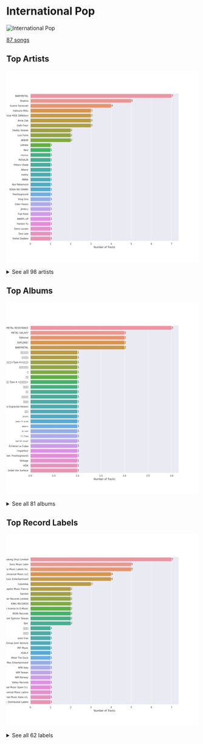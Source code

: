 # International Pop


<img src="https://mosaic.scdn.co/640/ab67616d0000b2732433cb43f0f2f0f23b7c8b82ab67616d0000b2734ccc03169b086af698178a99ab67616d0000b2735e3e23be9bdc38cb4767be97ab67616d0000b2739922157daa474131bb3a0fbc" alt="International Pop" width="100" />

[87 songs](international_pop_tracks.md)

## Top Artists

![Bar chart of top 30 artists in International Pop](../images/playlists/international_pop/artists.png)


<details>
<summary>See all 98 artists</summary>

|   Number of Tracks | Art                                                                                              | Artist                             | 🔗                                                           |
|-------------------:|:-------------------------------------------------------------------------------------------------|:-----------------------------------|:------------------------------------------------------------|
|                  7 | <img src="https://i.scdn.co/image/ab6761610000e5ebc335ac3a535be796643b4eb5" alt="" width="50" /> | BABYMETAL                          | [🔗](https://open.spotify.com/artist/630wzNP2OL7fl4Xl0GnMWq) |
|                  5 | <img src="https://i.scdn.co/image/ab6761610000e5eb8136bed5d8a80791bbe9ae23" alt="" width="50" /> | Shakira                            | [🔗](https://open.spotify.com/artist/0EmeFodog0BfCgMzAIvKQp) |
|                  4 | <img src="https://i.scdn.co/image/ab6761610000e5eb50e69bf99b647d12b14cb314" alt="" width="50" /> | Isyana Sarasvati                   | [🔗](https://open.spotify.com/artist/05CRzFTp7TouOXPuH6Tapu) |
|                  3 | <img src="https://i.scdn.co/image/ab6761610000e5ebba025c8f62612b2ca6bfa375" alt="" width="50" /> | Hatsune Miku                       | [🔗](https://open.spotify.com/artist/6pNgnvzBa6Bthsv8SrZJYl) |
|                  3 | <img src="https://i.scdn.co/image/ab6761610000e5ebc6e1280be0bb5a22ff599700" alt="" width="50" /> | Official HIGE DANdism              | [🔗](https://open.spotify.com/artist/5Vo1hnCRmCM6M4thZCInCj) |
|                  3 | <img src="https://i.scdn.co/image/ab6761610000e5eb74f0dd71b84ec5b35bef6318" alt="" width="50" /> | Anna Zak                           | [🔗](https://open.spotify.com/artist/3lVXtKsFTJM8ecY8gqdoCo) |
|                  3 | <img src="https://i.scdn.co/image/ab6761610000e5eb94faa4606299f4f5ccca4e35" alt="" width="50" /> | Daði Freyr                         | [🔗](https://open.spotify.com/artist/3Hb64DQZIhDCgyHKrzBXOL) |
|                  2 | <img src="https://i.scdn.co/image/ab6761610000e5eb7f9b2f828db40b35a81cba49" alt="" width="50" /> | Daddy Yankee                       | [🔗](https://open.spotify.com/artist/4VMYDCV2IEDYJArk749S6m) |
|                  2 | <img src="https://i.scdn.co/image/ab6761610000e5ebec1cd67f4c17468f335206eb" alt="" width="50" /> | Luis Fonsi                         | [🔗](https://open.spotify.com/artist/4V8Sr092TqfHkfAA5fXXqG) |
|                  2 | <img src="https://i.scdn.co/image/ab6761610000e5eb92b17742b898a38d8be671a1" alt="" width="50" /> | AKB48                              | [🔗](https://open.spotify.com/artist/01wau5CL3Z1vfJJWkzBkqg) |
|                  1 | <img src="https://i.scdn.co/image/ab6761610000e5eba788f491b7f731aa08da9725" alt="" width="50" /> | Lothika                            | [🔗](https://open.spotify.com/artist/7yZDrVInKssNCaZkAkQGTX) |
|                  1 | <img src="https://i.scdn.co/image/ab6761610000e5ebfb5e65ec97be6208db1dabe2" alt="" width="50" /> | Reol                               | [🔗](https://open.spotify.com/artist/7rpKUJ0AnklJ8q9nIPVSpZ) |
|                  1 | <img src="https://i.scdn.co/image/ab67616d0000b27373fbad4f0963b52586054816" alt="" width="50" /> | הפשוטע                             | [🔗](https://open.spotify.com/artist/7m92aMieltH5ZpodCEHfnb) |
|                  1 | <img src="https://i.scdn.co/image/ab6761610000e5ebd7bb678bef6d2f26110cae49" alt="" width="50" /> | ROSALÍA                            | [🔗](https://open.spotify.com/artist/7ltDVBr6mKbRvohxheJ9h1) |
|                  1 | <img src="https://i.scdn.co/image/ab6761610000e5ebd3fe0faaa883ca953266afe9" alt="" width="50" /> | Hikaru Utada                       | [🔗](https://open.spotify.com/artist/7lbSsjYACZHn1MSDXPxNF2) |
|                  1 | <img src="https://i.scdn.co/image/ab6761610000e5ebe20d1e9d7eb5b59dd2586997" alt="" width="50" /> | Aitana                             | [🔗](https://open.spotify.com/artist/7eLcDZDYHXZCebtQmVFL25) |
|                  1 | <img src="https://i.scdn.co/image/ab67616d0000b2738d6686937b604899a9347550" alt="" width="50" /> | mothy                              | [🔗](https://open.spotify.com/artist/7LOYTIZlvOwx83g2iBL3eM) |
|                  1 | <img src="https://i.scdn.co/image/ab6761610000e5eb8fd9afcc6a730d21e205a694" alt="" width="50" /> | ANNA                               | [🔗](https://open.spotify.com/artist/7K80yOTC0Id95gRaOxDG5u) |
|                  1 | <img src="https://i.scdn.co/image/ab6761610000e5ebd097fdbe85a171a0483a2611" alt="" width="50" /> | Aya Nakamura                       | [🔗](https://open.spotify.com/artist/7IlRNXHjoOCgEAWN5qYksg) |
|                  1 | <img src="https://i.scdn.co/image/ab6761610000e5eb3bdc84aa8946d4d06fe2e144" alt="" width="50" /> | SEKAI NO OWARI                     | [🔗](https://open.spotify.com/artist/7HwzlRPa9Ad0I8rK0FPzzK) |
|                  1 | <img src="https://i.scdn.co/image/cdc8cf94774db4f0066ca1f90eb3fda45955a420" alt="" width="50" /> | Freshlyground                      | [🔗](https://open.spotify.com/artist/7AcV1lk8Zrgo1691PDWEle) |
|                  1 | <img src="https://i.scdn.co/image/ab6761610000e5eb7f34daf0448f63f37f9dc35d" alt="" width="50" /> | King Gnu                           | [🔗](https://open.spotify.com/artist/6wxfx1yhyqjCPYwwxJktR2) |
|                  1 | <img src="https://i.scdn.co/image/ab6761610000e5ebccc91d01fb43c5c95454682a" alt="" width="50" /> | Eden Hason                         | [🔗](https://open.spotify.com/artist/6uQl3gu1AIXyvqCAxnc2q4) |
|                  1 | <img src="https://i.scdn.co/image/ab6761610000e5eb440dcf184453a1450b63b257" alt="" width="50" /> | Jimbo J                            | [🔗](https://open.spotify.com/artist/6ltKIf1bortd0DQbpgKdQu) |
|                  1 | <img src="https://i.scdn.co/image/ab6761610000e5eb548445341ba5aa2ddcd35c87" alt="" width="50" /> | Fujii Kaze                         | [🔗](https://open.spotify.com/artist/6bDWAcdtVR3WHz2xtiIPUi) |
|                  1 | <img src="https://i.scdn.co/image/ab6761610000e5eb182c574eaa4ca25386730d82" alt="" width="50" /> | WARPs UP                           | [🔗](https://open.spotify.com/artist/6ZhCKGX2nkK7s8vdUvaocx) |
|                  1 | <img src="https://i.scdn.co/image/ab6761610000e5eb69fe9645ff5eafe34e38f4f3" alt="" width="50" /> | Harlem Yu                          | [🔗](https://open.spotify.com/artist/6VbRanWSU3pdDhJnhSfGmY) |
|                  1 | <img src="https://i.scdn.co/image/ab6761610000e5eb6659b1cb61936bd7bcb229a2" alt="" width="50" /> | Demi Lovato                        | [🔗](https://open.spotify.com/artist/6S2OmqARrzebs0tKUEyXyp) |
|                  1 | <img src="https://i.scdn.co/image/ab6761610000e5ebd42a27db3286b58553da8858" alt="" width="50" /> | [Dua Lipa](../artists/dua_lipa.md) | [🔗](https://open.spotify.com/artist/6M2wZ9GZgrQXHCFfjv46we) |
|                  1 | <img src="https://i.scdn.co/image/ab6761610000e5eb76328e37a2c1280ab9adb90c" alt="" width="50" /> | Vishal Dadlani                     | [🔗](https://open.spotify.com/artist/6CXEwIaXYfVJ84biCxqc9k) |
|                  1 | <img src="https://i.scdn.co/image/ab6761610000e5ebbbbde5038f6dd11a9bea4cd8" alt="" width="50" /> | Benny Dayal                        | [🔗](https://open.spotify.com/artist/61if35zz1W11GejEkxTLEQ) |
|                  1 | <img src="https://i.scdn.co/image/ab6761610000e5eb45b242f20217176f7e83857b" alt="" width="50" /> | Alejandro Sanz                     | [🔗](https://open.spotify.com/artist/5sUrlPAHlS9NEirDB8SEbF) |
|                  1 | <img src="https://i.scdn.co/image/ab6761610000e5eb54639c98942f531227fe99be" alt="" width="50" /> | THE TOYS                           | [🔗](https://open.spotify.com/artist/5pokGZ1K9Hr6etaKPDxSG8) |
|                  1 | <img src="https://i.scdn.co/image/ab6761610000e5eb5ef6e7e1409a97f6061d1229" alt="" width="50" /> | Lowsheen                           | [🔗](https://open.spotify.com/artist/5lnxhnW7SIbxkkFVmVYEhU) |
|                  1 | <img src="https://i.scdn.co/image/ab6761610000e5eb5e22bd1057446fccb9fce27c" alt="" width="50" /> | Stromae                            | [🔗](https://open.spotify.com/artist/5j4HeCoUlzhfWtjAfM1acR) |
|                  1 | <img src="https://i.scdn.co/image/ab6761610000e5ebb02116c5e760ff53c8676a7c" alt="" width="50" /> | Eric Chou                          | [🔗](https://open.spotify.com/artist/5fEQLwq1BWWQNR8GzhOIvi) |
|                  1 | <img src="https://i.scdn.co/image/ab6761610000e5eb39c6bdc9ac28d4df7df57925" alt="" width="50" /> | Synne Vo                           | [🔗](https://open.spotify.com/artist/5WDOXIkjKNjEzlXmLgZVz9) |
|                  1 | <img src="nan" alt="" width="50" />                                                              | Blær                               | [🔗](https://open.spotify.com/artist/5W6FVpHHiRfqUU4d9FfXWZ) |
|                  1 | <img src="https://i.scdn.co/image/ab6761610000e5eb0a560ffdd6ad1accabec8b63" alt="" width="50" /> | Master KG                          | [🔗](https://open.spotify.com/artist/523y9KSneKh6APd1hKxLuF) |
|                  1 | <img src="https://i.scdn.co/image/ab67616d0000b273709a3fc128e4d453fab4d14e" alt="" width="50" /> | 張楚寒                                | [🔗](https://open.spotify.com/artist/4zzzvh8xX7laDArf8Gt7iw) |
|                  1 | <img src="https://i.scdn.co/image/ab6761610000e5ebb179aad93276b141b9848ca1" alt="" width="50" /> | Angela Chang                       | [🔗](https://open.spotify.com/artist/4txug0T3vYc9p20tuhfCUa) |
|                  1 | <img src="https://i.scdn.co/image/ab6761610000e5eb0910ff09d3b54b114d233aa3" alt="" width="50" /> | Dadju                              | [🔗](https://open.spotify.com/artist/4sbXXFzEWJY2zsZjelerjX) |
|                  1 | <img src="https://i.scdn.co/image/ab6761610000e5eb8ee9a6f54dcbd4bc95126b14" alt="" width="50" /> | Bad Bunny                          | [🔗](https://open.spotify.com/artist/4q3ewBCX7sLwd24euuV69X) |
|                  1 | <img src="https://i.scdn.co/image/ab6761610000e5eb978f96761eb3fa26b91f1fb8" alt="" width="50" /> | Becky G                            | [🔗](https://open.spotify.com/artist/4obzFoKoKRHIphyHzJ35G3) |
|                  1 | <img src="https://i.scdn.co/image/ab6761610000e5eba080432b00135cc19627114d" alt="" width="50" /> | Afgan                              | [🔗](https://open.spotify.com/artist/4cgBCGxtlfap2g6jveB7du) |
|                  1 | <img src="https://i.scdn.co/image/ab6761610000e5eb6f501d26b76d8b561608a795" alt="" width="50" /> | Netta                              | [🔗](https://open.spotify.com/artist/4Z4afeDmHFxPmJorIwupbZ) |
|                  1 | <img src="https://i.scdn.co/image/ab6761610000e5eb4196349398da67ae88d8f47e" alt="" width="50" /> | Ermal Meta                         | [🔗](https://open.spotify.com/artist/4XWTdNlsP8jqo5BDn5hgmd) |
|                  1 | <img src="https://i.scdn.co/image/ab67616d0000b273df7949c0fb4672010aaf9520" alt="" width="50" /> | Nkosazana Daughter                 | [🔗](https://open.spotify.com/artist/4AnNB3lPD0Sv7ziKVHqI66) |
|                  1 | <img src="https://i.scdn.co/image/ab67616d0000b2737c20fb440980c4f2f24346c5" alt="" width="50" /> | David Tao                          | [🔗](https://open.spotify.com/artist/40tNK2YedBV2jRFAHxpifB) |
|                  1 | <img src="https://i.scdn.co/image/ab6761610000e5eb5925909bff0f2cf1bf94f949" alt="" width="50" /> | Christopher                        | [🔗](https://open.spotify.com/artist/3zDRCqOhJXJfS2YWOEwGMC) |
|                  1 | <img src="https://i.scdn.co/image/ab6761610000e5eba0e4780f120345edddeaada9" alt="" width="50" /> | Burna Boy                          | [🔗](https://open.spotify.com/artist/3wcj11K77LjEY1PkEazffa) |
|                  1 | <img src="https://i.scdn.co/image/9d0dec8e40b3e19bb48690caf3d8f9deec7b9ef4" alt="" width="50" /> | Snow                               | [🔗](https://open.spotify.com/artist/3uZFBSsMiooimnprFL9jD1) |
|                  1 | <img src="https://i.scdn.co/image/ab6761610000e5ebaaa9e8d56241a48b8f6422b2" alt="" width="50" /> | Kawaguchi Yurina                   | [🔗](https://open.spotify.com/artist/3snqW31jInsZwoYRZTaixr) |
|                  1 | <img src="https://i.scdn.co/image/ab6761610000e5ebd2f6f2421fc81317b88f9e60" alt="" width="50" /> | Ghali                              | [🔗](https://open.spotify.com/artist/3egWSWp7Y4FyCKIyvXbw7L) |
|                  1 | <img src="https://i.scdn.co/image/ab6761610000e5eb18c35599ebcff8786a98867a" alt="" width="50" /> | Fabrizio Moro                      | [🔗](https://open.spotify.com/artist/3ebOqZZsLCDAkLS6QdI8cc) |
|                  1 | <img src="https://i.scdn.co/image/ab67616d0000b2733f3d35703bdcd917dad51c4f" alt="" width="50" /> | Shae Gill                          | [🔗](https://open.spotify.com/artist/3bWIy9AUrQdiNeS62Bp3OP) |
|                  1 | <img src="https://i.scdn.co/image/ab6761610000e5ebeb6f8c46e9317071a61495bc" alt="" width="50" /> | Heuss L'enfoiré                    | [🔗](https://open.spotify.com/artist/3YwqjMyrRfuixi2pbgTGCE) |
|                  1 | <img src="https://i.scdn.co/image/ab6761610000e5eb18dab2c6c783248a7dc1392b" alt="" width="50" /> | Angèle                             | [🔗](https://open.spotify.com/artist/3QVolfxko2UyCOtexhVTli) |
|                  1 | <img src="https://i.scdn.co/image/ab6761610000e5eb8f4d36b43fa094d32a167f1e" alt="" width="50" /> | Ashnikko                           | [🔗](https://open.spotify.com/artist/3PyJHH2wyfQK3WZrk9rpmP) |
|                  1 | <img src="https://i.scdn.co/image/ab6761610000e5ebe1591ab8e13f032428d24111" alt="" width="50" /> | Ali Sethi                          | [🔗](https://open.spotify.com/artist/3NegWDGp038A3FIi3gSYzl) |
|                  1 | <img src="https://i.scdn.co/image/ab6761610000e5eb53c0d67ccd365de60b367dfb" alt="" width="50" /> | Ayumi Hamasaki                     | [🔗](https://open.spotify.com/artist/3Mvc8kRgr8LRYYgvFmlZqn) |
|                  1 | <img src="https://i.scdn.co/image/ab6761610000e5ebe8b2a45963d5d6e7403699d0" alt="" width="50" /> | Ana Guerra                         | [🔗](https://open.spotify.com/artist/3MRynBsyLGzv3IQ9Fip6hO) |
|                  1 | <img src="https://i.scdn.co/image/ab6761610000e5ebd959076c1a5b903ce123fa67" alt="" width="50" /> | Agam Buhbut                        | [🔗](https://open.spotify.com/artist/3JPKPnzWJGjccn8SnjwA5i) |
|                  1 | <img src="https://i.scdn.co/image/ab67616d0000b2736c44926d053b033447e4e710" alt="" width="50" /> | Kausar Munir                       | [🔗](https://open.spotify.com/artist/3GBSge8pq7mpezUQl0GAOA) |
|                  1 | <img src="https://i.scdn.co/image/ab6761610000e5eb840800d188b7b4f76041a867" alt="" width="50" /> | Rayi Putra                         | [🔗](https://open.spotify.com/artist/3FduEXHFSq8Hboekc8JMUR) |
|                  1 | <img src="https://i.scdn.co/image/ab6761610000e5eb873c780bc01ab398f69e63a3" alt="" width="50" /> | Savera                             | [🔗](https://open.spotify.com/artist/3CVXA5TAWpmfGPqyMqXpPb) |
|                  1 | <img src="https://i.scdn.co/image/ab67616d0000b273f918bcd506181a2c8f145d8b" alt="" width="50" /> | 拾贰                                 | [🔗](https://open.spotify.com/artist/30YrwNoKzUtyVQsIrwtMdr) |
|                  1 | <img src="https://i.scdn.co/image/ab6761610000e5eb639904df84c9ae5e3888ccc2" alt="" width="50" /> | Gradur                             | [🔗](https://open.spotify.com/artist/2tcoLkA9Hexz70Kuc1NTUl) |
|                  1 | <img src="https://i.scdn.co/image/ab6761610000e5eb7e7c664aebb73b97b2664bb7" alt="" width="50" /> | Roméo Elvis                        | [🔗](https://open.spotify.com/artist/2pHk4wAmL7ofTAuvCIUWtv) |
|                  1 | <img src="https://i.scdn.co/image/ab6761610000e5eb67cef67ca9a55d9db0ae4fdf" alt="" width="50" /> | OAFF                               | [🔗](https://open.spotify.com/artist/2k66ibJfgMigF5QWqUgLyR) |
|                  1 | <img src="https://i.scdn.co/image/ab6761610000e5eb6b0f1c7ebcc1202b91379648" alt="" width="50" /> | Wanitwa Mos                        | [🔗](https://open.spotify.com/artist/2iN5MhOgkenO5FtkPtEVAF) |
|                  1 | <img src="https://i.scdn.co/image/ab6761610000e5ebc19d6c8224e8b1b94bf565e5" alt="" width="50" /> | Perfume                            | [🔗](https://open.spotify.com/artist/2XMxWKPKCxoLkSdpCViCnr) |
|                  1 | <img src="https://i.scdn.co/image/ab6761610000e5eb1110b09e6951ea73e79fc55f" alt="" width="50" /> | Anamanaguchi                       | [🔗](https://open.spotify.com/artist/2UwJRAgSOi1zcLkvUNc8XL) |
|                  1 | <img src="https://i.scdn.co/image/ab6761610000e5ebc5c589b667f600c299552ee5" alt="" width="50" /> | Anuel AA                           | [🔗](https://open.spotify.com/artist/2R21vXR83lH98kGeO99Y66) |
|                  1 | <img src="https://i.scdn.co/image/ab67616d0000b27306ac04c47ed539cf2d42907f" alt="" width="50" /> | 大籽                                 | [🔗](https://open.spotify.com/artist/2NJLAUSe3Ifk9MiHbddRAi) |
|                  1 | <img src="https://i.scdn.co/image/ab6761610000e5eb7cea05aba04cc9b7ad522fb4" alt="" width="50" /> | Crowd Lu                           | [🔗](https://open.spotify.com/artist/2JBUyLiFvpFPWdZGqIGYLD) |
|                  1 | <img src="https://i.scdn.co/image/ab6761610000e5eb44cc73a57e7a317ee89158d4" alt="" width="50" /> | Leehom Wang                        | [🔗](https://open.spotify.com/artist/2F5W6Rsxwzg0plQ0w8dSyt) |
|                  1 | <img src="https://i.scdn.co/image/ab6761610000e5eb5d0fc400392250a750a9403e" alt="" width="50" /> | J Balvin                           | [🔗](https://open.spotify.com/artist/1vyhD5VmyZ7KMfW5gqLgo5) |
|                  1 | <img src="https://i.scdn.co/image/ab6761610000e5eb77e7032af4f4ee21badd8fc7" alt="" width="50" /> | Madame Monsieur                    | [🔗](https://open.spotify.com/artist/1tQn5gWbo3ee6n2Z52ogY5) |
|                  1 | <img src="https://i.scdn.co/image/ab6761610000e5eb248144419d84f33bf00d6863" alt="" width="50" /> | Kenshi Yonezu                      | [🔗](https://open.spotify.com/artist/1snhtMLeb2DYoMOcVbb8iB) |
|                  1 | <img src="https://i.scdn.co/image/ab6761610000e5eb96a9faf8f7ec1da103c63985" alt="" width="50" /> | Maluma                             | [🔗](https://open.spotify.com/artist/1r4hJ1h58CWwUQe3MxPuau) |
|                  1 | <img src="https://i.scdn.co/image/ab6761610000e5eb9126343e690e70ec5424ddaa" alt="" width="50" /> | Christine Fan                      | [🔗](https://open.spotify.com/artist/1q7sCl0vg0EcaFdRz0XDGg) |
|                  1 | <img src="https://i.scdn.co/image/ab6761610000e5eb75a6949c1571055dd609f890" alt="" width="50" /> | Rauw Alejandro                     | [🔗](https://open.spotify.com/artist/1mcTU81TzQhprhouKaTkpq) |
|                  1 | <img src="https://i.scdn.co/image/ab67616d0000b27354dbaa284c53e085523cfec2" alt="" width="50" /> | Las Ketchup                        | [🔗](https://open.spotify.com/artist/1e8GEl48ktvfDpruMKB6Oe) |
|                  1 | <img src="https://i.scdn.co/image/ab6761610000e5ebd2c540efb76ea47414f376af" alt="" width="50" /> | TFBOYS                             | [🔗](https://open.spotify.com/artist/1dywcVTpMrP7VmQUhngSce) |
|                  1 | <img src="https://i.scdn.co/image/ab6761610000e5ebdca0f480586f178dab6b5591" alt="" width="50" /> | Gen Hoshino                        | [🔗](https://open.spotify.com/artist/1S2S00lgLYLGHWA44qGEUs) |
|                  1 | <img src="https://i.scdn.co/image/ab6761610000e5eb34149919c8ccd138a6c02cf8" alt="" width="50" /> | Natti Natasha                      | [🔗](https://open.spotify.com/artist/1GDbiv3spRmZ1XdM1jQbT7) |
|                  1 | <img src="https://i.scdn.co/image/ab6761610000e5eb6be69d4a6cea90132c24de23" alt="" width="50" /> | Full Trunk                         | [🔗](https://open.spotify.com/artist/1CD5WWtF6AFUq6BTY20I4k) |
|                  1 | <img src="https://i.scdn.co/image/ab6761610000e5eb9b2f6666f0dbb3234080ce43" alt="" width="50" /> | Static & Ben El                    | [🔗](https://open.spotify.com/artist/0xHa28taiElkcQf9o3z76g) |
|                  1 | <img src="https://i.scdn.co/image/ab6761610000e5eb51feeef21e4e7bc941bc66bc" alt="" width="50" /> | Penny Tai                          | [🔗](https://open.spotify.com/artist/0qmPs7q4bykvrS8NMZk7ud) |
|                  1 | <img src="https://i.scdn.co/image/ab6761610000e5ebd30f119ef77a0252e17207cf" alt="" width="50" /> | LiSA                               | [🔗](https://open.spotify.com/artist/0blbVefuxOGltDBa00dspv) |
|                  1 | <img src="https://i.scdn.co/image/ab6761610000e5eb310871deb44f9b6cac93d867" alt="" width="50" /> | XG                                 | [🔗](https://open.spotify.com/artist/0LOK81e9H5lr61HlGGHqwA) |
|                  1 | <img src="https://i.scdn.co/image/ab6761610000e5eba0be3f7b3047d01434e03dae" alt="" width="50" /> | Soolking                           | [🔗](https://open.spotify.com/artist/0GgY7hjMoGDsX8ZDe2mwds) |
|                  1 | <img src="https://i.scdn.co/image/ab6761610000e5eb72453ad016b059b06fd52569" alt="" width="50" /> | Tainy                              | [🔗](https://open.spotify.com/artist/0GM7qgcRCORpGnfcN2tCiB) |
|                  1 | <img src="https://i.scdn.co/image/ab6761610000e5ebc26980c202f33cba1a327306" alt="" width="50" /> | Tani Yuuki                         | [🔗](https://open.spotify.com/artist/0B1ce3uNrzkdm76NXI4mhX) |
|                  1 | <img src="https://i.scdn.co/image/ab67616d0000b2735a36251d7041e99d024c523a" alt="" width="50" /> | Lu-Ni                              | [🔗](https://open.spotify.com/artist/0AythHu8oDXnRGp8qviBPj) |
|                  1 | <img src="https://i.scdn.co/image/ab6761610000e5ebb3b6587b2046007bc1d18d9c" alt="" width="50" /> | Rendy Pandugo                      | [🔗](https://open.spotify.com/artist/04u3fc37nHFKN7GJTSIwI8) |
|                  1 | <img src="https://i.scdn.co/image/ab6761610000e5eb4824ba00a5573be640445655" alt="" width="50" /> | Ling tosite sigure                 | [🔗](https://open.spotify.com/artist/00DuPiLri3mNomvvM3nZvU) |

</details>


## Top Albums

![Bar chart of top 30 albums in International Pop](../images/playlists/international_pop/albums.png)


<details>
<summary>See all 81 albums</summary>

|   Number of Tracks | Art                                                                                              | Album                                                                                               | 🔗                                                          |
|-------------------:|:-------------------------------------------------------------------------------------------------|:----------------------------------------------------------------------------------------------------|:-----------------------------------------------------------|
|                  3 | <img src="https://i.scdn.co/image/ab67616d0000b273fb9801e0a6ddc403436b88dc" alt="" width="50" /> | METAL RESISTANCE                                                                                    | [🔗](https://open.spotify.com/album/2vIRdYffs93ca7L0Eh4mTm) |
|                  2 | <img src="https://i.scdn.co/image/ab67616d0000b2732bb4e77f30c614c2a7b67b9d" alt="" width="50" /> | METAL GALAXY                                                                                        | [🔗](https://open.spotify.com/album/6rxRhft7JZtXavzHP2g2el) |
|                  2 | <img src="https://i.scdn.co/image/ab67616d0000b273bbf9d502f3ce4a15b3c43f7a" alt="" width="50" /> | Editorial                                                                                           | [🔗](https://open.spotify.com/album/22nXr9DqkTAp1Y0GT1ialu) |
|                  2 | <img src="https://i.scdn.co/image/ab67616d0000b273714fc63956d45e97196c7af7" alt="" width="50" /> | EXPLORE!                                                                                            | [🔗](https://open.spotify.com/album/6TXaOwBLoyJrD6vem7L8Ba) |
|                  2 | <img src="https://i.scdn.co/image/ab67616d0000b273d01512173f11eec708e1768f" alt="" width="50" /> | BABYMETAL                                                                                           | [🔗](https://open.spotify.com/album/6Eepi724OOt38pTaUrZErI) |
|                  1 | <img src="https://i.scdn.co/image/ab67616d0000b2733c5bfa54ae5e8312f5e0325a" alt="" width="50" /> | 青春修炼手册                                                                                              | [🔗](https://open.spotify.com/album/5sJB1R7udfChkgp5VRfY07) |
|                  1 | <img src="https://i.scdn.co/image/ab67616d0000b2735900a9808de7e716bdd49526" alt="" width="50" /> | 醒不来的梦                                                                                               | [🔗](https://open.spotify.com/album/6C9V6icEpoNhYtd75PM3OS) |
|                  1 | <img src="https://i.scdn.co/image/ab67616d0000b273e7ba5d5ba7ea0f853ba37f24" alt="" width="50" /> | 翼はいらない<Type A>(通常盤)                                                                                 | [🔗](https://open.spotify.com/album/5fTeBDOk2HaA6MwHSspPIx) |
|                  1 | <img src="https://i.scdn.co/image/ab67616d0000b273f66f9c01e819b80a87af4f2d" alt="" width="50" /> | 白月光与朱砂痣                                                                                             | [🔗](https://open.spotify.com/album/22QqokF4etKGtDv3BrNvXK) |
|                  1 | <img src="https://i.scdn.co/image/ab67616d0000b273e0dc47dd1584c66ad4492094" alt="" width="50" /> | 炎                                                                                                   | [🔗](https://open.spotify.com/album/1KmL1EZ0Pg9Vj3rPYMDqHY) |
|                  1 | <img src="https://i.scdn.co/image/ab67616d0000b2734df4e8ec1f66ebb6b63c14c2" alt="" width="50" /> | 海嘯                                                                                                  | [🔗](https://open.spotify.com/album/06yEqpc6KFxUZ5BxE7V7TN) |
|                  1 | <img src="https://i.scdn.co/image/ab67616d0000b2739d7778a0dded534f3b95145e" alt="" width="50" /> | 次の足跡 Type A <初回限定盤>                                                                                 | [🔗](https://open.spotify.com/album/4Mz79lV4qxaywmthkarIf7) |
|                  1 | <img src="https://i.scdn.co/image/ab67616d0000b273e74d5d14b01d404e1984ece7" alt="" width="50" /> | 改變自己                                                                                                | [🔗](https://open.spotify.com/album/7yjS4CBFK0f9oQsVrcdNNW) |
|                  1 | <img src="https://i.scdn.co/image/ab67616d0000b273ba16f5c6c4e2d873996a81a7" alt="" width="50" /> | 怎樣                                                                                                  | [🔗](https://open.spotify.com/album/5wBnaUSaYmG7PH39bRIr1H) |
|                  1 | <img src="https://i.scdn.co/image/ab67616d0000b2731b6057e116a54d99708f77ae" alt="" width="50" /> | 如果雨之後                                                                                               | [🔗](https://open.spotify.com/album/63lCCebNDe20nxyCvFWk8g) |
|                  1 | <img src="https://i.scdn.co/image/ab67616d0000b273110af1ee291450d9e86a05a4" alt="" width="50" /> | 太平盛世                                                                                                | [🔗](https://open.spotify.com/album/1XnDRFsNxG12nZPRXNcPkU) |
|                  1 | <img src="https://i.scdn.co/image/ab67616d0000b273a09d99cdbfdb0fafee0c2318" alt="" width="50" /> | 刻在我心底的名字 (Your Name Engraved Herein)                                                                | [🔗](https://open.spotify.com/album/5RG4bEVKGMdLaEIv1dofR2) |
|                  1 | <img src="https://i.scdn.co/image/ab67616d0000b27312b39d20292978b5e5800ed3" alt="" width="50" /> | 一比一                                                                                                 | [🔗](https://open.spotify.com/album/3Om643lyJZiG4AYBr7TwDc) |
|                  1 | <img src="https://i.scdn.co/image/ab67616d0000b2735133ecfa0dea624548289aa5" alt="" width="50" /> | קוביות                                                                                              | [🔗](https://open.spotify.com/album/78V1vURpHgBC2SaU6ZbIYF) |
|                  1 | <img src="https://i.scdn.co/image/ab67616d0000b27347e6c8b41b5546781d84b5e7" alt="" width="50" /> | עושה לי צרות                                                                                        | [🔗](https://open.spotify.com/album/2FHZElS1XugIYG10xE80aR) |
|                  1 | <img src="https://i.scdn.co/image/ab67616d0000b273caae7b75fb240dd81f3f7129" alt="" width="50" /> | ממותה                                                                                               | [🔗](https://open.spotify.com/album/0F59OTwMP1IRvvX3CzeO9G) |
|                  1 | <img src="https://i.scdn.co/image/ab67616d0000b2731bccd0e65da477d7f815e229" alt="" width="50" /> | מי זאת                                                                                              | [🔗](https://open.spotify.com/album/3vAQYVlLZrzs7lrjisl5VC) |
|                  1 | <img src="https://i.scdn.co/image/ab67616d0000b273ec71813c0c13422d225981da" alt="" width="50" /> | לך לישון                                                                                            | [🔗](https://open.spotify.com/album/6Wh0It79i26j0IWWzm3axe) |
|                  1 | <img src="https://i.scdn.co/image/ab67616d0000b2739b835b4be5631a28c4725a14" alt="" width="50" /> | בשורות טובות                                                                                        | [🔗](https://open.spotify.com/album/1oBfvjTLPPfUEO4R6FqzRl) |
|                  1 | <img src="https://i.scdn.co/image/ab67616d0000b2732413b55cebef0c99396fd854" alt="" width="50" /> | Échame La Culpa                                                                                     | [🔗](https://open.spotify.com/album/2Tt0EzXpempSOIHFXVX42v) |
|                  1 | <img src="https://i.scdn.co/image/ab67616d0000b2739792873842bcfa921ffceebf" alt="" width="50" /> | i'mperfect                                                                                          | [🔗](https://open.spotify.com/album/04ygc7Z2gcGtt7m8pnVUwf) |
|                  1 | <img src="https://i.scdn.co/image/ab67616d0000b273752d2becbb91841a31c556b8" alt="" width="50" /> | Waka Waka (This Time for Africa) [The Official 2010 FIFA World Cup (TM) Song] (feat. Freshlyground) | [🔗](https://open.spotify.com/album/3pzQF7YgU1f66pBayA8uHv) |
|                  1 | <img src="https://i.scdn.co/image/ab67616d0000b273b28db1e5c8c53e67c6969c06" alt="" width="50" /> | Vintage                                                                                             | [🔗](https://open.spotify.com/album/6tGI9MGbLjbxyzcxYkMXPJ) |
|                  1 | <img src="https://i.scdn.co/image/ab67616d0000b273ef0d4234e1a645740f77d59c" alt="" width="50" /> | VIDA                                                                                                | [🔗](https://open.spotify.com/album/5C0YLr4OoRGFDaqdMQmkeH) |
|                  1 | <img src="https://i.scdn.co/image/ab67616d0000b2735e3e23be9bdc38cb4767be97" alt="" width="50" /> | Under the Surface                                                                                   | [🔗](https://open.spotify.com/album/4WvW7Y50LuI1yE1XWxtAVk) |
|                  1 | <img src="https://i.scdn.co/image/ab67616d0000b273312bd86cc2db22fde885ee73" alt="" width="50" /> | UN DIA (ONE DAY) (Feat. Tainy)                                                                      | [🔗](https://open.spotify.com/album/6aqSlutLYNpzSsK4dV5jTr) |
|                  1 | <img src="https://i.scdn.co/image/ab67616d0000b2739c4ba827e585fabd3cfd90f2" alt="" width="50" /> | Traveler                                                                                            | [🔗](https://open.spotify.com/album/17gzvH2FPpVhpuqalLFi9j) |
|                  1 | <img src="https://i.scdn.co/image/ab67616d0000b273fc1e6aac4f02c6864d7a5f90" alt="" width="50" /> | Toy                                                                                                 | [🔗](https://open.spotify.com/album/21YEfZ84TzdjNvOWEdwjeF) |
|                  1 | <img src="https://i.scdn.co/image/ab67616d0000b27321d73b676df03ec40a15ef39" alt="" width="50" /> | Tippy Toes                                                                                          | [🔗](https://open.spotify.com/album/6P9erpHs7hgJlca7Tj3F0w) |
|                  1 | <img src="https://i.scdn.co/image/ab67616d0000b273a5c51e96d2583bfb3e45d504" alt="" width="50" /> | Think About Things                                                                                  | [🔗](https://open.spotify.com/album/5gEUjiNfaVse6oloI0c6Vt) |
|                  1 | <img src="https://i.scdn.co/image/ab67616d0000b2734ccc03169b086af698178a99" alt="" width="50" /> | The Lion King: The Gift                                                                             | [🔗](https://open.spotify.com/album/552zi1M53PQAX5OH4FIdTx) |
|                  1 | <img src="https://i.scdn.co/image/ab67616d0000b2739a9716c90ceeb1890921e44f" alt="" width="50" /> | Te Felicito                                                                                         | [🔗](https://open.spotify.com/album/6gQKAYf3TJM9sppw3AtbHH) |
|                  1 | <img src="https://i.scdn.co/image/ab67616d0000b27304c7f62f1ecf29cfc4c1df3b" alt="" width="50" /> | Söngvakeppnin 2020                                                                                  | [🔗](https://open.spotify.com/album/32ypMgv8eQ7ACVd2uBaPG7) |
|                  1 | <img src="https://i.scdn.co/image/ab67616d0000b2734f95dabfc67540ee3823dad6" alt="" width="50" /> | Sofa Silahlane                                                                                      | [🔗](https://open.spotify.com/album/03FGhGM3Lv2TmbUdpoPPip) |
|                  1 | <img src="https://i.scdn.co/image/ab67616d0000b2734661cf765439018ebb7e0009" alt="" width="50" /> | Sin Pijama                                                                                          | [🔗](https://open.spotify.com/album/6hAxqfWO3xDGzjs8yad1pB) |
|                  1 | <img src="https://i.scdn.co/image/ab67616d0000b27327ca5326f9c8cc55b3efd7b5" alt="" width="50" /> | SUN                                                                                                 | [🔗](https://open.spotify.com/album/1hWhflOpUh3IS1UeYHIW8V) |
|                  1 | <img src="https://i.scdn.co/image/ab67616d0000b273e742841accccf949d7af1b75" alt="" width="50" /> | Racine Carrée (Standard US Version)                                                                 | [🔗](https://open.spotify.com/album/22yd3bcffqUO7Pn5nsDaoj) |
|                  1 | <img src="https://i.scdn.co/image/ab67616d0000b273c6732b7695d4e84cfdb81d73" alt="" width="50" /> | Pleasure                                                                                            | [🔗](https://open.spotify.com/album/2O40oGNRh8jJTCfutKMRkl) |
|                  1 | <img src="https://i.scdn.co/image/ab67616d0000b2733f3d35703bdcd917dad51c4f" alt="" width="50" /> | Pasoori                                                                                             | [🔗](https://open.spotify.com/album/7wgrW5XyZdtk0K8PkW5A7h) |
|                  1 | <img src="https://i.scdn.co/image/ab67616d0000b27302a856097c809fb56c23cfb2" alt="" width="50" /> | POP VIRUS                                                                                           | [🔗](https://open.spotify.com/album/7oFLY1YL5bBI32UHsmQO6q) |
|                  1 | <img src="https://i.scdn.co/image/ab67616d0000b27359c2f8304319dcd03eb4ead7" alt="" width="50" /> | PINK BLOOD                                                                                          | [🔗](https://open.spotify.com/album/4eQs3mcSejRAVTWmaYXNYl) |
|                  1 | <img src="https://i.scdn.co/image/ab67616d0000b2737c89c4758b84b698f1598821" alt="" width="50" /> | Non mi avete fatto niente                                                                           | [🔗](https://open.spotify.com/album/3Qs5bBmUVXpZBcEkw4uxJ8) |
|                  1 | <img src="https://i.scdn.co/image/ab67616d0000b27348cbdef454b5636ee5ebeb34" alt="" width="50" /> | No title-                                                                                           | [🔗](https://open.spotify.com/album/5qPZrSLh2oecfujdUZqgmy) |
|                  1 | <img src="https://i.scdn.co/image/ab67616d0000b27314b31a0ac21c8645919204a8" alt="" width="50" /> | Ne reviens pas                                                                                      | [🔗](https://open.spotify.com/album/0w6UtV9Rd14AqjqcwD3j3l) |
|                  1 | <img src="https://i.scdn.co/image/ab67616d0000b273d03049930583aecb52977265" alt="" width="50" /> | Miku                                                                                                | [🔗](https://open.spotify.com/album/45jD7ltxM60Arhm5FWF49p) |
|                  1 | <img src="https://i.scdn.co/image/ab67616d0000b273f6b93cc89e67d749ec3013ee" alt="" width="50" /> | Mercy                                                                                               | [🔗](https://open.spotify.com/album/1uuuqBmA5Xklb3htp7Akke) |
|                  1 | <img src="https://i.scdn.co/image/ab67616d0000b27303e1a7fcbea3b074e69db4be" alt="" width="50" /> | Memories                                                                                            | [🔗](https://open.spotify.com/album/4tp4dyeVhcG7kM2jUi3Yj5) |
|                  1 | <img src="https://i.scdn.co/image/ab67616d0000b273e71aaa885c4df5f0a92eab12" alt="" width="50" /> | Me Gusta                                                                                            | [🔗](https://open.spotify.com/album/4IcQ1ni07PmlOenqwf6MgG) |
|                  1 | <img src="https://i.scdn.co/image/ab67616d0000b2736a986d5aa5b6567ca683f653" alt="" width="50" /> | Lykke te                                                                                            | [🔗](https://open.spotify.com/album/39ktLXlXx02WGz3mUZTxXS) |
|                  1 | <img src="https://i.scdn.co/image/ab67616d0000b2737bc73fff9f3787c1d8a23167" alt="" width="50" /> | Look At Me                                                                                          | [🔗](https://open.spotify.com/album/3mp41Up4LNhAVLGxl7BAUR) |
|                  1 | <img src="https://i.scdn.co/image/ab67616d0000b273c99f58d4685a5f438e6c9167" alt="" width="50" /> | Lo Malo                                                                                             | [🔗](https://open.spotify.com/album/0BtpL9HEIaBg95FefsA3Hn) |
|                  1 | <img src="https://i.scdn.co/image/ab67616d0000b273dd7006a14a1fc3474eb80d51" alt="" width="50" /> | LEXICON                                                                                             | [🔗](https://open.spotify.com/album/089QU9ZClm6mksCrXCDBSi) |
|                  1 | <img src="https://i.scdn.co/image/ab67616d0000b27396e164f0c5aac83148bb8f24" alt="" width="50" /> | LEVEL3                                                                                              | [🔗](https://open.spotify.com/album/2DdXcewGp8Akqutak3yLDg) |
|                  1 | <img src="https://i.scdn.co/image/ab67616d0000b2738874d42c6591770e15618d13" alt="" width="50" /> | Jai Jai Shivshankar (From "War")                                                                    | [🔗](https://open.spotify.com/album/5GvIKf7yN7gjZfYohbvHmj) |
|                  1 | <img src="https://i.scdn.co/image/ab67616d0000b27354dbaa284c53e085523cfec2" alt="" width="50" /> | Hijas del Tomate                                                                                    | [🔗](https://open.spotify.com/album/5Fs94v1xXPl8Q1mTMWMTLO) |
|                  1 | <img src="https://i.scdn.co/image/ab67616d0000b27356f9cf6a648e96dcaffc1434" alt="" width="50" /> | Heaven                                                                                              | [🔗](https://open.spotify.com/album/3GJjPtV0iPKM3fLPvqdURX) |
|                  1 | <img src="https://i.scdn.co/image/ab67616d0000b2733e94f2b2c3303120be19210b" alt="" width="50" /> | Habit                                                                                               | [🔗](https://open.spotify.com/album/690rpRAbQW5LNPrbP27M9U) |
|                  1 | <img src="https://i.scdn.co/image/ab67616d0000b273731953ff97a79644f6eb7b4e" alt="" width="50" /> | HELP EVER HURT NEVER                                                                                | [🔗](https://open.spotify.com/album/03QiFOKDh6xMiSTkOnsmMG) |
|                  1 | <img src="https://i.scdn.co/image/ab67616d0000b273f342e70aacda9d78cfb6ce7a" alt="" width="50" /> | Fijación Oral, Vol. 1                                                                               | [🔗](https://open.spotify.com/album/3zHPYwiMJqa3hTBgk695Ae) |
|                  1 | <img src="https://i.scdn.co/image/ab67616d0000b273726ac2ca7910c8814a4c78a3" alt="" width="50" /> | Farra                                                                                               | [🔗](https://open.spotify.com/album/1FXVq4BLk6Vl6Kr7TeSoYF) |
|                  1 | <img src="https://i.scdn.co/image/ab67616d0000b2738d6686937b604899a9347550" alt="" width="50" /> | Evils Theater                                                                                       | [🔗](https://open.spotify.com/album/1UkodLwja64ZFXbehIWnEN) |
|                  1 | <img src="https://i.scdn.co/image/ab67616d0000b273f4d64a6a6b7e24b6bd9f009f" alt="" width="50" /> | El Mal Querer                                                                                       | [🔗](https://open.spotify.com/album/355bjCHzRJztCzaG5Za4gq) |
|                  1 | <img src="https://i.scdn.co/image/ab67616d0000b273d05d3aad30c5fb7614893cf5" alt="" width="50" /> | El Dorado                                                                                           | [🔗](https://open.spotify.com/album/6bUxh58rYTL67FS8dyTKMN) |
|                  1 | <img src="https://i.scdn.co/image/ab67616d0000b273a6dd88a097d77eaa6a5f517f" alt="" width="50" /> | Doobey (From "Gehraiyaan")                                                                          | [🔗](https://open.spotify.com/album/48VomBCSqAsYmxI3C3TNSC) |
|                  1 | <img src="https://i.scdn.co/image/ab67616d0000b273ec2c05eda18004c5cc7a3df3" alt="" width="50" /> | Djadja                                                                                              | [🔗](https://open.spotify.com/album/76VGIFOKrF1rba6Xznep45) |
|                  1 | <img src="https://i.scdn.co/image/ab67616d0000b2735064363e1b38af783f93f1a7" alt="" width="50" /> | Daisy 2.0 (feat. Hatsune Miku)                                                                      | [🔗](https://open.spotify.com/album/6JZYS7UElSfjyTgFgE1ApG) |
|                  1 | <img src="https://i.scdn.co/image/ab67616d0000b273896ffcd42561c44fea2bae7b" alt="" width="50" /> | Con Calma                                                                                           | [🔗](https://open.spotify.com/album/1otwHKoQ5KPaiekpYk4tWh) |
|                  1 | <img src="https://i.scdn.co/image/ab67616d0000b27393aa3d384efb79e00fe57555" alt="" width="50" /> | Cara Italia                                                                                         | [🔗](https://open.spotify.com/album/3E3S8FQudapOj9Mpxc5v3N) |
|                  1 | <img src="https://i.scdn.co/image/ab67616d0000b273a2272c8966971b7b04066241" alt="" width="50" /> | CEREMONY                                                                                            | [🔗](https://open.spotify.com/album/1IYJeRjWNruxAKls5cBtqm) |
|                  1 | <img src="https://i.scdn.co/image/ab67616d0000b273709a3fc128e4d453fab4d14e" alt="" width="50" /> | Bunny                                                                                               | [🔗](https://open.spotify.com/album/7KJoNDndoJuxoFVl57NaVk) |
|                  1 | <img src="https://i.scdn.co/image/ab67616d0000b2732433cb43f0f2f0f23b7c8b82" alt="" width="50" /> | Brol                                                                                                | [🔗](https://open.spotify.com/album/6KSvWFf4g4PrIldtchJsTC) |
|                  1 | <img src="https://i.scdn.co/image/ab67616d0000b273ee7af6e271d04c728d8a47ba" alt="" width="50" /> | Bando                                                                                               | [🔗](https://open.spotify.com/album/3UtdQcbHhNlEi79pS3282l) |
|                  1 | <img src="https://i.scdn.co/image/ab67616d0000b273f038f68827e437530b3a80a8" alt="" width="50" /> | BOOTLEG                                                                                             | [🔗](https://open.spotify.com/album/1mvoieMR8Dwiy7S052ihoC) |
|                  1 | <img src="https://i.scdn.co/image/ab67616d0000b27356bcdbdd16ff6781b8371c7f" alt="" width="50" /> | A BEST                                                                                              | [🔗](https://open.spotify.com/album/2B7L6R25vI22f1sIgV9k2F) |
|                  1 | <img src="https://i.scdn.co/image/ab67616d0000b273073bc2070f7fa02b2a6bda64" alt="" width="50" /> | 11:11                                                                                               | [🔗](https://open.spotify.com/album/3YIUNL7qFE8NP3X3zaYSND) |
|                  1 | <img src="https://i.scdn.co/image/ab67616d0000b27395605660a166c33bbf6d4a25" alt="" width="50" /> | & Co.                                                                                               | [🔗](https://open.spotify.com/album/4pS7NXSZNbvREVxKkOge3I) |

</details>


## Top Record Labels

![Bar chart of top 30 record labels in International Pop](../images/playlists/international_pop/labels.png)


<details>
<summary>See all 62 labels</summary>

|   Number of Tracks | Label                                                 |
|-------------------:|:------------------------------------------------------|
|                  7 | Cooking Vinyl Limited                                 |
|                  5 | Sony Music Latin                                      |
|                  5 | Sony Music Labels Inc.                                |
|                  4 | Universal Music LLC                                   |
|                  4 | Sony Music Entertainment                              |
|                  3 | Columbia                                              |
|                  2 | Universal Music Division Capitol Music France         |
|                  2 | Samlist                                               |
|                  2 | Linfair Records Limited                               |
|                  2 | KING RECORDS                                          |
|                  2 | ITModels under exclusive license to D-Music           |
|                  2 | IRORI Records                                         |
|                  2 | Gold Typhoon Taiwan                                   |
|                  2 | Epic                                                  |
|                  1 | 鲸鱼向海                                                  |
|                  1 | 一寸光年                                                  |
|                  1 | avex trax                                             |
|                  1 | a Saban Music Group Joint Venture                     |
|                  1 | YRF Music                                             |
|                  1 | XGALX                                                 |
|                  1 | What The Duck                                         |
|                  1 | Wanitwa Mos Entertainment                             |
|                  1 | WMI Italy                                             |
|                  1 | WM Taiwan                                             |
|                  1 | WM Norway                                             |
|                  1 | Valley Records                                        |
|                  1 | Universal Music Spain S.L.                            |
|                  1 | Universal Music Latino                                |
|                  1 | Universal Music Italia srL.                           |
|                  1 | Universal Music Distributed Labels                    |
|                  1 | UMLE - Latino                                         |
|                  1 | Trinity Optima Production                             |
|                  1 | Team Ear Music                                        |
|                  1 | TOY'S FACTORY                                         |
|                  1 | Speedstar                                             |
|                  1 | Sony Music Entertainment Indonesia                    |
|                  1 | Sony Music Entertainment India Pvt. Ltd.              |
|                  1 | SHAKETOWN MUSIC                                       |
|                  1 | S.L.                                                  |
|                  1 | S-Curve Records                                       |
|                  1 | S&B Entertainment Ventures LLC                        |
|                  1 | Ríkisútvarpið - Exclusively distributed by Alda Music |
|                  1 | Rhythm REPUBLIC                                       |
|                  1 | Rec. 118                                              |
|                  1 | Polyvinyl Records                                     |
|                  1 | Play Two                                              |
|                  1 | Parlophone UK                                         |
|                  1 | Parlophone Denmark                                    |
|                  1 | Parkwood Entertainment                                |
|                  1 | PONY CANYON INC.                                      |
|                  1 | NaNa Disc                                             |
|                  1 | NEON16                                                |
|                  1 | Mobile1 Music                                         |
|                  1 | Mescal                                                |
|                  1 | KarenT                                                |
|                  1 | Homeboy music                                         |
|                  1 | Giraffe Pakistan                                      |
|                  1 | Epidemic Sound                                        |
|                  1 | El Cartel Records (EC3)                               |
|                  1 | Echame La Culpa PS                                    |
|                  1 | Angèle VL Records                                     |
|                  1 | 2022 Z.I. Productions BY PIL LTD                      |

</details>

